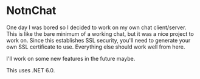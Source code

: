 # NotnChat
One day I was bored so I decided to work on my own chat client/server. This is like the bare minimum of a working chat, but it was a nice project to work on. Since this establishes SSL security, you'll need to generate your own SSL certificate to use. Everything else should work well from here. 

I'll work on some new features in the future maybe.

This uses .NET 6.0.
